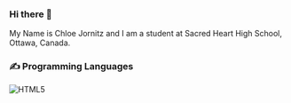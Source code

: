 ### Hi there 👋
My Name is Chloe Jornitz and I am a student at Sacred Heart High School, Ottawa, Canada.

### ✍ Programming Languages
![HTML5](https://img.shields.io/badge/html5-%23E34F26.svg?style=for-the-badge&logo=html5&logoColor=white)
